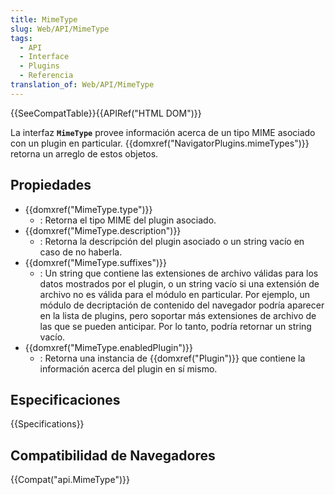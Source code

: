 ```yaml
---
title: MimeType
slug: Web/API/MimeType
tags:
  - API
  - Interface
  - Plugins
  - Referencia
translation_of: Web/API/MimeType
---
```


{{SeeCompatTable}}{{APIRef("HTML DOM")}}

La interfaz **`MimeType`** provee información acerca de un tipo MIME asociado con un plugin en particular. {{domxref("NavigatorPlugins.mimeTypes")}} retorna un arreglo de estos objetos.

## Propiedades

- {{domxref("MimeType.type")}}
  - : Retorna el tipo MIME del plugin asociado.
- {{domxref("MimeType.description")}}
  - : Retorna la descripción del plugin asociado o un string vacío en caso de no haberla.
- {{domxref("MimeType.suffixes")}}
  - : Un string que contiene las extensiones de archivo válidas para los datos mostrados por el plugin, o un string vacío si una extensión de archivo no es válida para el módulo en particular. Por ejemplo, un módulo de decriptación de contenido del navegador podría aparecer en la lista de plugins, pero soportar más extensiones de archivo de las que se pueden anticipar. Por lo tanto, podría retornar un string vacío.
- {{domxref("MimeType.enabledPlugin")}}
  - : Retorna una instancia de {{domxref("Plugin")}} que contiene la información acerca del plugin en sí mismo.

## Especificaciones

{{Specifications}}

## Compatibilidad de Navegadores

{{Compat("api.MimeType")}}
